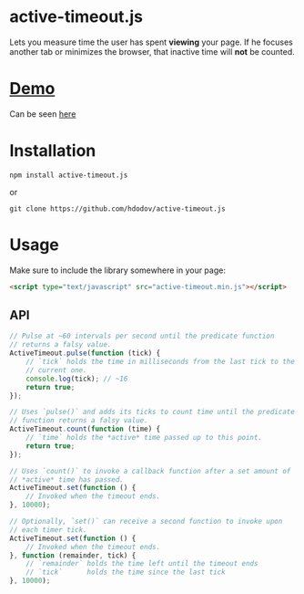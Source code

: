 # active-timeout.js
Lets you measure time the user has spent **viewing** your page. If he focuses another tab or minimizes the browser, that inactive time will **not** be counted.

# [Demo](https://hdodov.github.io/active-timeout/)
Can be seen [here](https://hdodov.github.io/active-timeout/)

# Installation
```
npm install active-timeout.js
```
or
```
git clone https://github.com/hdodov/active-timeout.js
```

# Usage
Make sure to include the library somewhere in your page:
```html
<script type="text/javascript" src="active-timeout.min.js"></script>
```

## API
```js
// Pulse at ~60 intervals per second until the predicate function
// returns a falsy value.
ActiveTimeout.pulse(function (tick) {
    // `tick` holds the time in milliseconds from the last tick to the
    // current one.
    console.log(tick); // ~16
    return true;
});

// Uses `pulse()` and adds its ticks to count time until the predicate
// function returns a falsy value.
ActiveTimeout.count(function (time) {
    // `time` holds the *active* time passed up to this point.
    return true;
});

// Uses `count()` to invoke a callback function after a set amount of
// *active* time has passed.
ActiveTimeout.set(function () {
    // Invoked when the timeout ends.
}, 10000);

// Optionally, `set()` can receive a second function to invoke upon
// each timer tick.
ActiveTimeout.set(function () {
    // Invoked when the timeout ends.
}, function (remainder, tick) {
    // `remainder` holds the time left until the timeout ends
    // `tick`      holds the time since the last tick
}, 10000);
```
